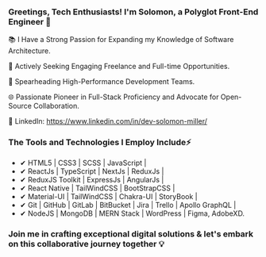 ### Greetings, Tech Enthusiasts! I'm Solomon, a Polyglot Front-End Engineer 🚀

📚 I Have a Strong Passion for Expanding my Knowledge of Software Architecture.

🌟 Actively Seeking Engaging Freelance and Full-time Opportunities.

🏢 Spearheading High-Performance Development Teams.

🌐 Passionate Pioneer in Full-Stack Proficiency and Advocate for Open-Source Collaboration.

🔗 LinkedIn: https://www.linkedin.com/in/dev-solomon-miller/

### The Tools and Technologies I Employ Include⚡ ###

 - ✔ HTML5 | CSS3 | SCSS | JavaScript |
 - ✔ ReactJs | TypeScript | NextJs | ReduxJs |
 - ✔ ReduxJS Toolkit | ExpressJs | AngularJs |
 - ✔ React Native | TailWindCSS | BootStrapCSS |
 - ✔ Material-UI | TailWindCSS | Chakra-UI | StoryBook |
 - ✔ Git | GitHub | GitLab | BitBucket | Jira | Trello | Apollo GraphQL |
 - ✔ NodeJS | MongoDB | MERN Stack | WordPress |  Figma, AdobeXD.

### Join me in crafting exceptional digital solutions & let's embark on this collaborative journey together 💡
